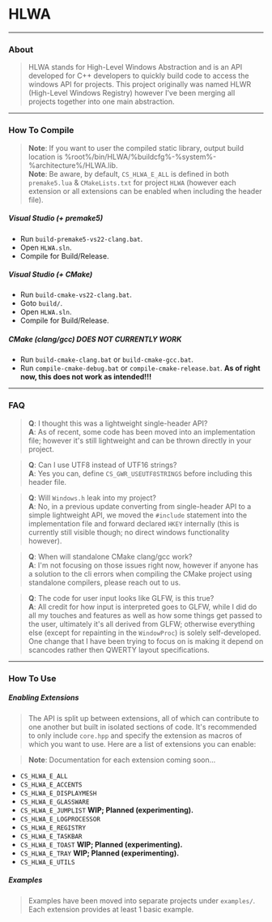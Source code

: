 # HLWA
---
### About

> HLWA stands for High-Level Windows Abstraction and is an API developed for C++ developers to quickly build code to access the windows API for projects. This project originally was named HLWR (High-Level Windows Registry) however I've been merging all projects together into one main abstraction.

---
### How To Compile

> **Note**: If you want to user the compiled static library, output build location is %root%/bin/HLWA/%buildcfg%-%system%-%architecture%/HLWA.lib.<br>
> **Note**: Be aware, by default, `CS_HLWA_E_ALL` is defined in both `premake5.lua` & `CMakeLists.txt` for project `HLWA` (however each extension or all extensions can be enabled when including the header file).

##### Visual Studio (+ premake5)

- Run `build-premake5-vs22-clang.bat`.
- Open `HLWA.sln`.
- Compile for Build/Release.

##### Visual Studio (+ CMake)

- Run `build-cmake-vs22-clang.bat`.
- Goto `build/`.
- Open `HLWA.sln`.
- Compile for Build/Release.

##### CMake (clang/gcc) **DOES NOT CURRENTLY WORK**

- Run `build-cmake-clang.bat` or `build-cmake-gcc.bat`.
- Run `compile-cmake-debug.bat` or `compile-cmake-release.bat`.     **As of right now, this does not work as intended!!!**

---
### FAQ

> **Q**: I thought this was a lightweight single-header API?<br>
> **A**: As of recent, some code has been moved into an implementation file; however it's still lightweight and can be thrown directly in your project.

> **Q**: Can I use UTF8 instead of UTF16 strings?<br>
> **A**: Yes you can, define `CS_GWR_USEUTF8STRINGS` before including this header file.

> **Q**: Will `Windows.h` leak into my project?<br>
> **A**: No, in a previous update converting from single-header API to a simple lightweight API, we moved the `#include` statement into the implementation file and forward declared `HKEY` internally (this is currently still visible though; no direct windows functionality however).

> **Q**: When will standalone CMake clang/gcc work?<br>
> **A**: I'm not focusing on those issues right now, however if anyone has a solution to the cli errors when compiling the CMake project using standalone compilers, please reach out to us.

> **Q**: The code for user input looks like GLFW, is this true?<br>
> **A**: All credit for how input is interpreted goes to GLFW, while I did do all my touches and features as well as how some things get passed to the user, ultimately it's all derived from GLFW; otherwise everything else (except for repainting in the `WindowProc`) is solely self-developed. One change that I have been trying to focus on is making it depend on scancodes rather then QWERTY layout specifications.

---
### How To Use

##### Enabling Extensions

> The API is split up between extensions, all of which can contribute to one another but built in isolated sections of code. It's recommended to only include `core.hpp` and specify the extension as macros of which you want to use. Here are a list of extensions you can enable:

> **Note**: Documentation for each extension coming soon...

- `CS_HLWA_E_ALL`
- `CS_HLWA_E_ACCENTS`
- `CS_HLWA_E_DISPLAYMESH`
- `CS_HLWA_E_GLASSWARE`
- `CS_HLWA_E_JUMPLIST`        **WIP; Planned (experimenting).**
- `CS_HLWA_E_LOGPROCESSOR`
- `CS_HLWA_E_REGISTRY`
- `CS_HLWA_E_TASKBAR`
- `CS_HLWA_E_TOAST`           **WIP; Planned (experimenting).**
- `CS_HLWA_E_TRAY`            **WIP; Planned (experimenting).**
- `CS_HLWA_E_UTILS`

##### Examples

> Examples have been moved into separate projects under `examples/`. Each extension provides at least 1 basic example.